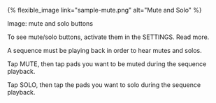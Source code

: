 ---
---

{% flexible_image link="sample-mute.png" alt="Mute and Solo" %}

Image: mute and solo buttons

To see mute/solo buttons, activate them in the SETTINGS. Read more.

A sequence must be playing back in order to hear mutes and solos.

Tap MUTE, then tap pads you want to be muted during the sequence playback.

Tap SOLO, then tap the pads you want to solo during the sequence playback.
